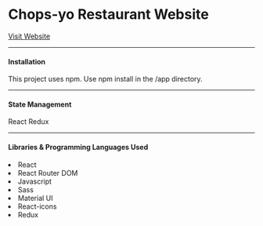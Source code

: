 <h1>Chops-yo Restaurant Website</h1>
<a href="https://chops.netlify.app/" target="_blank">Visit Website</a>
<hr/>
<h4>Installation</h4>
<p>This project uses npm. Use npm install in the /app directory.</p>
<hr/>
<h4>State Management</h4>
<p>React Redux</p>
<hr/>
<h4>Libraries & Programming Languages Used</h4>
<li>React</li>
<li>React Router DOM</li>
<li>Javascript</li>
<li>Sass</li>
<li>Material UI</li>
<li>React-icons</li>
<li>Redux</li>




